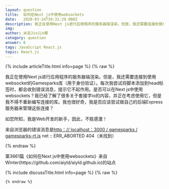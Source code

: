 ```yaml
---
layout: question
title:  如何在Next js中使用websockets
date:   2020-03-24T10:31:29.000Z
description: 我正在使用Next js进行应用程序的服务器端渲染。但是，我还需要连接到使用websocket的Gamesparks库（用于身份验证）。每次我尝试将脚本添...
img: 
author: 米亚JinJin樱
category: question
answer: 0
tags: JavaScript React.js
topic: React.js
---
```

<div class="article-root">
  <div class="article">
    {% include articleTitle.html info=page %}
    {% raw %}
    <div class="article-content"><p><font style="vertical-align: inherit;"><font style="vertical-align: inherit;">我正在使用Next js进行应用程序的服务器端渲染。</font><font style="vertical-align: inherit;">但是，我还需要连接到使用websocket的Gamesparks库（用于身份验证）。</font><font style="vertical-align: inherit;">每次我尝试将脚本添加到head标签时，都会收到错误消息，提示它不起作用。</font><font style="vertical-align: inherit;">是否可以在Next js中使用websockets？</font><font style="vertical-align: inherit;">我已经了解了很多关于套接字io的内容，并正在考虑使用它，但是我不得不重新编写连接的库。</font><font style="vertical-align: inherit;">我也很好奇，我是否应该尝试做自己的后端Express服务器来管理这些连接？</font></font></p>

<p><font style="vertical-align: inherit;"><font style="vertical-align: inherit;">如您所知，我是Web开发的新手，因此，不胜感激！</font></font></p>

<p><font style="vertical-align: inherit;"><font style="vertical-align: inherit;">来自浏览器的错误消息是</font></font><a href="http://localhost:3000/gamesparks/gamesparks-rt.js" rel="nofollow noreferrer"><font style="vertical-align: inherit;"><font style="vertical-align: inherit;">http：// localhost：3000 / gamesparks / gamesparks-rt.js</font></font></a><font style="vertical-align: inherit;"><font style="vertical-align: inherit;"> net :: ERR_ABORTED 404（未找到）</font></font></p></div>
    {% endraw %}
  </div>
  <p class="winter_mark">第3661篇《如何在Next js中使用websockets》来自Winter(https://github.com/aiyld/aiyld.github.io)的站点</p>
  <div class="discuss-wrapper">
    {% include discussTitle.html info=page %}
    {% raw %}
    
    {% endraw %}
  </div>
<div>
